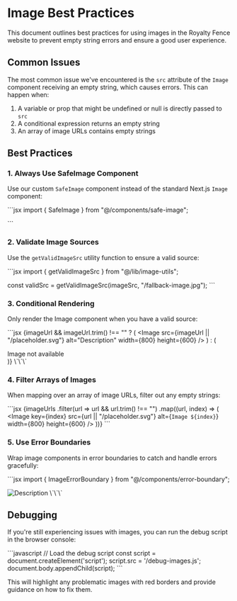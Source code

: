 # Image Best Practices

This document outlines best practices for using images in the Royalty Fence website to prevent empty string errors and ensure a good user experience.

## Common Issues

The most common issue we've encountered is the `src` attribute of the `Image` component receiving an empty string, which causes errors. This can happen when:

1. A variable or prop that might be undefined or null is directly passed to `src`
2. A conditional expression returns an empty string
3. An array of image URLs contains empty strings

## Best Practices

### 1. Always Use SafeImage Component

Use our custom `SafeImage` component instead of the standard Next.js `Image` component:

\`\`\`jsx
import { SafeImage } from "@/components/safe-image";

<SafeImage
  src={imageUrl}
  alt="Description"
  width={800}
  height={600}
  fallbackSrc="/fallback-image.jpg"
/>
\`\`\`

### 2. Validate Image Sources

Use the `getValidImageSrc` utility function to ensure a valid source:

\`\`\`jsx
import { getValidImageSrc } from "@/lib/image-utils";

const validSrc = getValidImageSrc(imageSrc, "/fallback-image.jpg");
\`\`\`

### 3. Conditional Rendering

Only render the Image component when you have a valid source:

\`\`\`jsx
{imageUrl && imageUrl.trim() !== "" ? (
  <Image src={imageUrl || "/placeholder.svg"} alt="Description" width={800} height={600} />
) : (
  <div className="fallback">Image not available</div>
)}
\`\`\`

### 4. Filter Arrays of Images

When mapping over an array of image URLs, filter out any empty strings:

\`\`\`jsx
{imageUrls
  .filter(url => url && url.trim() !== "")
  .map((url, index) => (
    <Image key={index} src={url || "/placeholder.svg"} alt={`Image ${index}`} width={800} height={600} />
  ))}
\`\`\`

### 5. Use Error Boundaries

Wrap image components in error boundaries to catch and handle errors gracefully:

\`\`\`jsx
import { ImageErrorBoundary } from "@/components/error-boundary";

<ImageErrorBoundary>
  <Image src={imageUrl || "/placeholder.svg"} alt="Description" width={800} height={600} />
</ImageErrorBoundary>
\`\`\`

## Debugging

If you're still experiencing issues with images, you can run the debug script in the browser console:

\`\`\`javascript
// Load the debug script
const script = document.createElement('script');
script.src = '/debug-images.js';
document.body.appendChild(script);
\`\`\`

This will highlight any problematic images with red borders and provide guidance on how to fix them.
